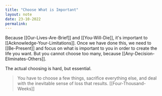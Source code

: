 ```yaml
---
title: "Choose What is Important"
layout: note
date: 23-10-2022
permalink:
---
```


Because [[Our-Lives-Are-Brief]] and [[You-Will-Die]], it's important to [[Acknowledge-Your-Limitations]]. Once we have done this, we need to [[Be-Present]] and focus on what is important to you in order to create the life you want. But you cannot choose too many, because [[Any-Decision-Eliminates-Others]].

The actual choosing is hard, but essential.

> You have to choose a few things, sacrifice everything else, and deal with the inevitable sense of loss that results.
> [[Four-Thousand-Weeks]]
